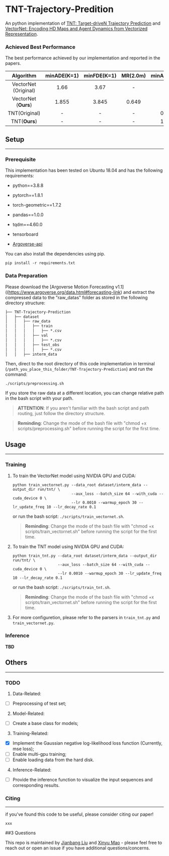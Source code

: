 # TNT-Trajectory-Predition

An python implementation of 
[TNT: Target-driveN Trajectory Prediction](https://arxiv.org/abs/2008.08294#:~:text=TNT%20has%20three%20stages%20which,state%20sequences%20conditioned%20on%20targets.)
and
[VectorNet: Encoding HD Maps and Agent Dynamics from Vectorized Representation](https://arxiv.org/abs/2005.04259).

### Achieved Best Performance
The best performance achieved by our implementation and reported in the papers. 

| Algorithm | minADE(K=1)  | minFDE(K=1) | MR(2.0m) | minADE(K=6) | minFDE(K=6) | MR(2.0m) |
| :-------: | :-----------:| :---------: | :-------:| :----------:| :---------: | :-------:|
| VectorNet (Original) | 1.66        | 3.67       | -    | -           | -           | -        |
| VectorNet (**Ours**)| 1.855        | 3.845       | 0.649    | -           | -           | -        |
|  TNT(Original)   | -            | -           | -        | 0.728       | 1.292       | 0.093    |
|  TNT(**Ours**)   | -            | -           | -        | 1.138       | 2.123       | 0.286    |

## Setup
***

### Prerequisite
This implementation has been tested on Ubuntu 18.04 and has the following requirements:
* python==3.8.8
* pytorch==1.8.1
* torch-geometric==1.7.2
* pandas==1.0.0
* tqdm==4.60.0
* tensorboard

* [Argoverse-api](https://github.com/argoai/argoverse-api)

You can also install the dependencies using pip.
```
pip install -r requirements.txt
```
### Data Preparation
Please download the [Argoverse Motion Forecasting v1.1]((https://www.argoverse.org/data.html#forecasting-link) and extract 
the compressed data to the "raw_datas" folder as stored in the following directory structure:
```latex
├── TNT-Trajectory-Prediction
│   ├── dataset
│   │   ├── raw_data
│   │   │   ├── train
│   │   │   │   ├── *.csv
│   │   │   ├── val
│   │   │   │   ├── *.csv
│   │   │   ├── test_obs
│   │   │   │   ├── *.csv
│   │   ├── interm_data
```
Then, direct to the root directory of this code implementation in terminal (``/path_you_place_this_folder/TNT-Trajectory-Prediction``) and run the command:
```
./scripts/preprocessing.sh
```
If you store the raw data at a different location, you can change relative path in the bash script with your path. 

> **ATTENTION**: If you aren't familiar with the bash script and path routing, just follow the directory structure.

> **Reminding**: Change the mode of the bash file with "chmod +x scripts/preprocessing.sh" before running the script for the first time.

## Usage

***

### Training
1. To train the VectorNet model using NVIDIA GPU and CUDA:
    ```
    python train_vectornet.py --data_root dataset/interm_data --output_dir run/tnt/ \
                              --aux_loss --batch_size 64 --with_cuda --cuda_device 0 \
                              --lr 0.0010 --warmup_epoch 30 --lr_update_freq 10 --lr_decay_rate 0.1
    ```
    or run the bash script: ``./scripts/train_vectornet.sh``.
    > **Reminding**: Change the mode of the bash file with "chmod +x scripts/train_vectornet.sh" before running the script for the first time.

2. To train the TNT model using NVIDIA GPU and CUDA:
    ```
    python train_tnt.py --data_root dataset/interm_data --output_dir run/tnt/ \
                        --aux_loss --batch_size 64 --with_cuda --cuda_device 0 \
                        --lr 0.0010 --warmup_epoch 30 --lr_update_freq 10 --lr_decay_rate 0.1
    ```
    or run the bash script: ``./scripts/train_tnt.sh``. 
    > **Reminding**: Change the mode of the bash file with "chmod +x scripts/train_vectornet.sh" before running the script for the first time.

3. For more configuretion, please refer to the parsers in ``train_tnt.py`` and ``train_vectornet.py``.

### Inference

**TBD**

## Others
***

### TODO
1. Data-Related:
-[ ] Preprocessing of test set;

2. Model-Related:
- [ ] Create a base class for models;

3. Training-Related:
- [x] Implement the Gaussian negative log-likelihood loss function (Currently, mse loss);
- [ ] Enable multi-gpu training;
- [ ] Enable loading data from the hard disk. 

4. Inference-Related:
- [ ] Provide the inference function to visualize the input sequences and corresponding results.

### Citing
***

if you've found this code to be useful, please consider citing our paper!
```
xxx

```

##3 Questions

This repo is maintained by [Jianbang Liu](henryliu@link.cuhk.edu.hk) and [Xinyu Mao](maoxinyu@link.cuhk.edu.hk) - please feel free to reach out or open an issue if you have additional questions/concerns.
